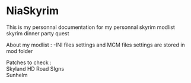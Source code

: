 # NiaSkyrim
This is my personnal documentation for my personnal skyrim modlist  
skyrim dinner party quest

About my modlist :
-INI files settings and MCM files settings are stored in mod folder

Patches to check :  
Skyland HD Road SIgns  
Sunhelm
